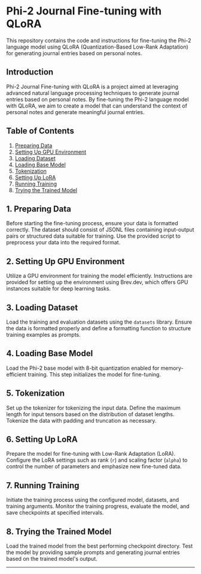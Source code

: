 # Phi-2 Journal Fine-tuning with QLoRA

This repository contains the code and instructions for fine-tuning the Phi-2 language model using QLoRA (Quantization-Based Low-Rank Adaptation) for generating journal entries based on personal notes.

## Introduction

Phi-2 Journal Fine-tuning with QLoRA is a project aimed at leveraging advanced natural language processing techniques to generate journal entries based on personal notes. By fine-tuning the Phi-2 language model with QLoRA, we aim to create a model that can understand the context of personal notes and generate meaningful journal entries.

## Table of Contents

1. [Preparing Data](#1-preparing-data)
2. [Setting Up GPU Environment](#2-set-up-gpu-environment)
3. [Loading Dataset](#3-load-dataset)
4. [Loading Base Model](#4-load-base-model)
5. [Tokenization](#5-tokenization)
6. [Setting Up LoRA](#6-set-up-lora)
7. [Running Training](#7-run-training)
8. [Trying the Trained Model](#8-try-the-trained-model)

## 1. Preparing Data

Before starting the fine-tuning process, ensure your data is formatted correctly. The dataset should consist of JSONL files containing input-output pairs or structured data suitable for training. Use the provided script to preprocess your data into the required format.

## 2. Setting Up GPU Environment

Utilize a GPU environment for training the model efficiently. Instructions are provided for setting up the environment using Brev.dev, which offers GPU instances suitable for deep learning tasks.

## 3. Loading Dataset

Load the training and evaluation datasets using the `datasets` library. Ensure the data is formatted properly and define a formatting function to structure training examples as prompts.

## 4. Loading Base Model

Load the Phi-2 base model with 8-bit quantization enabled for memory-efficient training. This step initializes the model for fine-tuning.

## 5. Tokenization

Set up the tokenizer for tokenizing the input data. Define the maximum length for input tensors based on the distribution of dataset lengths. Tokenize the data with padding and truncation as necessary.

## 6. Setting Up LoRA

Prepare the model for fine-tuning with Low-Rank Adaptation (LoRA). Configure the LoRA settings such as rank (`r`) and scaling factor (`alpha`) to control the number of parameters and emphasize new fine-tuned data.

## 7. Running Training

Initiate the training process using the configured model, datasets, and training arguments. Monitor the training progress, evaluate the model, and save checkpoints at specified intervals.

## 8. Trying the Trained Model

Load the trained model from the best performing checkpoint directory. Test the model by providing sample prompts and generating journal entries based on the trained model's output.

---
